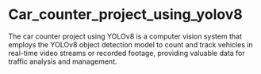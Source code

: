 # Car_counter_project_using_yolov8
The car counter project using YOLOv8 is a computer vision system that employs the YOLOv8 object detection model to count and track vehicles in real-time video streams or recorded footage, providing valuable data for traffic analysis and management.
